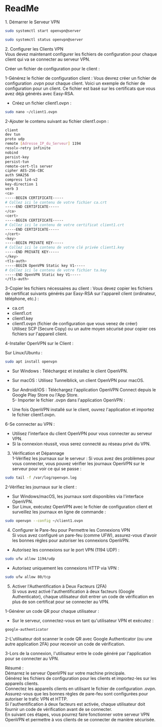 # ReadMe

1\. Démarrer le Serveur VPN

```bash
sudo systemctl start openvpn@server
```

```bash
sudo systemctl status openvpn@server
```

2\. Configurer les Clients VPN  
Vous devez maintenant configurer les fichiers de configuration pour chaque client qui va se connecter au serveur VPN.

Créer un fichier de configuration pour le client :

1-Générez le fichier de configuration client : Vous devrez créer un fichier de configuration .ovpn pour chaque client. Voici un exemple de fichier de configuration pour un client. Ce fichier est basé sur les certificats que vous avez déjà générés avec Easy-RSA.

- Créez un fichier client1.ovpn :

```bash
sudo nano ~/client1.ovpn
```

2-Ajouter le contenu suivant au fichier client1.ovpn :

```bash
client
dev tun
proto udp
remote [Adresse_IP_du_Serveur] 1194
resolv-retry infinite
nobind
persist-key
persist-tun
remote-cert-tls server
cipher AES-256-CBC
auth SHA256
compress lz4-v2
key-direction 1
verb 3
<ca>
-----BEGIN CERTIFICATE-----
# Collez ici le contenu de votre fichier ca.crt
-----END CERTIFICATE-----
</ca>
<cert>
-----BEGIN CERTIFICATE-----
# Collez ici le contenu de votre certificat client1.crt
-----END CERTIFICATE-----
</cert>
<key>
-----BEGIN PRIVATE KEY-----
# Collez ici le contenu de votre clé privée client1.key
-----END PRIVATE KEY-----
</key>
<tls-auth>
-----BEGIN OpenVPN Static key V1-----
# Collez ici le contenu de votre fichier ta.key
-----END OpenVPN Static key V1-----
</tls-auth>
```

3-Copier les fichiers nécessaires au client : Vous devez copier les fichiers de certificat suivants générés par Easy-RSA sur l'appareil client (ordinateur, téléphone, etc.) :

- ca.crt
- client1.crt
- client1.key
- client1.ovpn (fichier de configuration que vous venez de créer)  
  Utilisez SCP (Secure Copy) ou un autre moyen sécurisé pour copier ces fichiers sur l'appareil client.

4-Installer OpenVPN sur le Client :

Sur Linux/Ubuntu :

```bash
sudo apt install openvpn
```

- Sur Windows : Téléchargez et installez le client OpenVPN.
    
- Sur macOS : Utilisez Tunnelblick, un client OpenVPN pour macOS.
    
- Sur Android/iOS : Téléchargez l'application OpenVPN Connect depuis le Google Play Store ou l'App Store.  
    5- Importer le fichier .ovpn dans l'application OpenVPN :
    
- Une fois OpenVPN installé sur le client, ouvrez l'application et importez le fichier client1.ovpn.
    

6-Se connecter au VPN :

- Utilisez l'interface du client OpenVPN pour vous connecter au serveur VPN.
- Si la connexion réussit, vous serez connecté au réseau privé du VPN.

3.  Vérification et Dépannage  
    1-Vérifiez les journaux sur le serveur : Si vous avez des problèmes pour vous connecter, vous pouvez vérifier les journaux OpenVPN sur le serveur pour voir ce qui se passe :

```bash
sudo tail -f /var/log/openvpn.log
```

2-Vérifiez les journaux sur le client :

- Sur Windows/macOS, les journaux sont disponibles via l'interface OpenVPN.
- Sur Linux, exécutez OpenVPN avec le fichier de configuration client et surveillez les journaux en ligne de commande :

```bash
sudo openvpn --config ~/client1.ovpn
```

4.  Configurer le Pare-feu pour Permettre les Connexions VPN  
    Si vous avez configuré un pare-feu (comme UFW), assurez-vous d'avoir les bonnes règles pour autoriser les connexions OpenVPN.

- Autorisez les connexions sur le port VPN (1194 UDP) :

```bash
sudo ufw allow 1194/udp
```

- Autorisez uniquement les connexions HTTP via VPN :

```bash
sudo ufw allow 80/tcp
```

5.  Activer l'Authentification à Deux Facteurs (2FA)  
    Si vous avez activé l'authentification à deux facteurs (Google Authenticator), chaque utilisateur doit entrer un code de vérification en plus de son certificat pour se connecter au VPN.

1-Générer un code QR pour chaque utilisateur :

- Sur le serveur, connectez-vous en tant qu'utilisateur VPN et exécutez :

```bash
google-authenticator


```

2-L'utilisateur doit scanner le code QR avec Google Authenticator (ou une autre application 2FA) pour recevoir un code de vérification.

3-Lors de la connexion, l'utilisateur entre le code généré par l'application pour se connecter au VPN.

Résumé :  
Démarrez le serveur OpenVPN sur votre machine principale.  
Générez les fichiers de configuration pour les clients et importez-les sur les appareils clients.  
Connectez les appareils clients en utilisant le fichier de configuration .ovpn.  
Assurez-vous que les bonnes règles de pare-feu sont configurées pour autoriser le trafic VPN et HTTP.  
Si l'authentification à deux facteurs est activée, chaque utilisateur doit fournir un code de vérification avant de se connecter.  
En suivant ces étapes, vous pourrez faire fonctionner votre serveur VPN OpenVPN et permettre à vos clients de se connecter de manière sécurisée.
